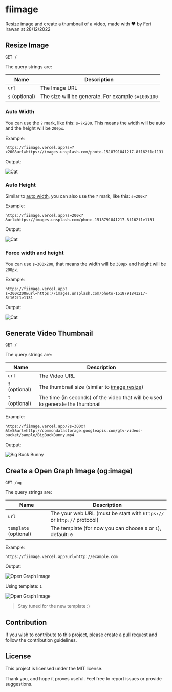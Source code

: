 # fiimage

Resize image and create a thumbnail of a video, made with ❤ by Feri Irawan at 28/12/2022

## Resize Image

```
GET /
```

The query strings are:

| Name           | Description                                        |
| -------------- | -------------------------------------------------- |
| `url`          | The Image URL                                      |
| `s` (optional) | The size will be generate. For example `s=100x100` |

### Auto Width

You can use the `?` mark, like this: `s=?x200`. This means the width will be auto and the height will be `200px`.

Example:

```
https://fiimage.vercel.app?s=?x200&url=https://images.unsplash.com/photo-1518791841217-8f162f1e1131
```

Output:

![Cat](https://fiimage.vercel.app/?s=?x200&url=https://images.unsplash.com/photo-1518791841217-8f162f1e1131)

### Auto Height

Similar to [auto width](#auto-width), you can also use the `?` mark, like this: `s=200x?`

Example:

```
https://fiimage.vercel.app?s=200x?&url=https://images.unsplash.com/photo-1518791841217-8f162f1e1131
```

Output:

![Cat](https://fiimage.vercel.app/?s=200x?&url=https://images.unsplash.com/photo-1518791841217-8f162f1e1131)

### Force width and height

You can use `s=300x200`, that means the width will be `300px` and height will be `200px`.

Example:

```
https://fiimage.vercel.app?s=300x200&url=https://images.unsplash.com/photo-1518791841217-8f162f1e1131
```

Output:

![Cat](https://fiimage.vercel.app/?s=300x300&url=https://images.unsplash.com/photo-1518791841217-8f162f1e1131)

## Generate Video Thumbnail

```
GET /
```

The query strings are:

| Name           | Description                                                                    |
| -------------- | ------------------------------------------------------------------------------ |
| `url`          | The Video URL                                                                  |
| `s` (optional) | The thumbnail size (similar to [image resize](#resize-image))                  |
| `t` (optional) | The time (in seconds) of the video that will be used to generate the thumbnail |

Example:

```
https://fiimage.vercel.app/?s=300x?&t=5&url=http://commondatastorage.googleapis.com/gtv-videos-bucket/sample/BigBuckBunny.mp4
```

Output:

![Big Buck Bunny](https://fiimage.vercel.app/?s=300x?&t=5&url=http://commondatastorage.googleapis.com/gtv-videos-bucket/sample/BigBuckBunny.mp4)

## Create a Open Graph Image (og:image)

```
GET /og
```

The query strings are:

| Name                  | Description                                                            |
| --------------------- | ---------------------------------------------------------------------- |
| `url`                 | The your web URL (must be start with `https://` or `http://` protocol) |
| `template` (optional) | The template (for now you can choose `0` or `1`), default: `0`         |

Example:

```
https://fiimage.vercel.app?url=http://example.com
```

Output:

![Open Graph Image](https://fiimage.vercel.app/og?url=https://github.com/feri-irawan/fiimage)

Using template: `1`

![Open Graph Image](https://fiimage.vercel.app/og?template=1&url=https://github.com/feri-irawan/fiimage)

> Stay tuned for the new template :)

## Contribution

If you wish to contribute to this project, please create a pull request and follow the contribution guidelines.

## License

This project is licensed under the MIT license.

Thank you, and hope it proves useful. Feel free to report issues or provide suggestions.
